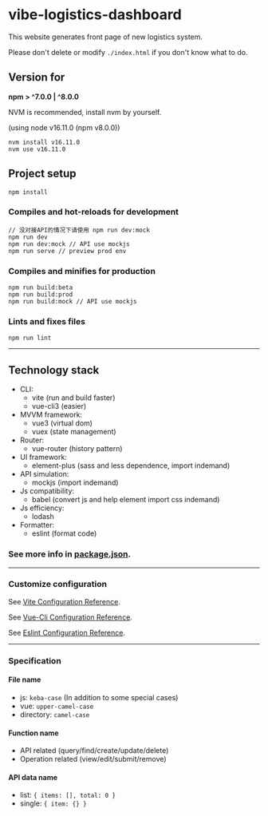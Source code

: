 # vibe-logistics-dashboard
This website generates front page of new logistics system.

Please don't delete or modify `./index.html` if you don't know what to do.
## Version for
**npm > ^7.0.0 | ^8.0.0**

NVM is recommended, install nvm by yourself.

(using node v16.11.0 (npm v8.0.0))

```
nvm install v16.11.0
nvm use v16.11.0
```

## Project setup
```
npm install
```

### Compiles and hot-reloads for development
```
// 没对接API的情况下请使用 npm run dev:mock
npm run dev 
npm run dev:mock // API use mockjs
npm run serve // preview prod env
```

### Compiles and minifies for production
```
npm run build:beta
npm run build:prod
npm run build:mock // API use mockjs
```

### Lints and fixes files
```
npm run lint
```

_____
## Technology stack
* CLI:
  * vite (run and build faster)
  * vue-cli3 (easier)
* MVVM framework:
  * vue3 (virtual dom)
  * vuex (state management)
* Router:
  * vue-router (history pattern)
* UI framework:
  * element-plus (sass and less dependence, import indemand)
* API simulation:
  * mockjs (import indemand)
* Js compatibility:
  * babel (convert js and help element import css indemand)
* Js efficiency:
  * lodash
* Formatter:
  * eslint (format code)

### See more info in [package.json](./package.json).

_____
### Customize configuration
See [Vite Configuration Reference](https://vitejs.cn/guide/).

See [Vue-Cli Configuration Reference](https://cli.vuejs.org/config/).

See [Eslint Configuration Reference](https://eslint.bootcss.com/docs/user-guide/getting-started).

_____
### Specification
#### File name
* js: `keba-case` (In addition to some special cases)
* vue: `upper-camel-case`
* directory: `camel-case`
#### Function name
* API related (query/find/create/update/delete)
* Operation related (view/edit/submit/remove)

#### API data name
* list: `{ items: [], total: 0 }`
* single: `{ item: {} }`
